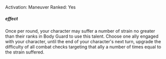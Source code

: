 Activation: Maneuver
Ranked: Yes
##### effect
Once per round, your character may suffer a
number of strain no greater than their ranks
in Body Guard to use this talent. Choose one
ally engaged with your character, until the
end of your character's next turn, upgrade
the difficulty of all combat checks targeting
that ally a number of times equal to the
strain suffered.